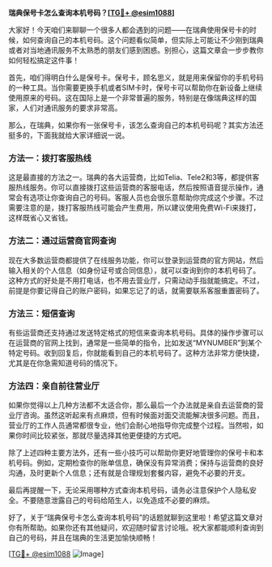 **瑞典保号卡怎么查询本机号码？[[TG💪+ @esim1088](https://t.me/s/esim1088)]**

大家好！今天咱们来聊聊一个很多人都会遇到的问题——在瑞典使用保号卡的时候，如何查询自己的本机号码。这个问题看似简单，但实际上可能让不少刚到瑞典或者对当地通讯服务不太熟悉的朋友们感到困惑。别担心，这篇文章会一步步教你如何轻松搞定这件事！

首先，咱们得明白什么是保号卡。保号卡，顾名思义，就是用来保留你的手机号码的一种工具。当你需要更换手机或者SIM卡时，保号卡可以帮助你在新设备上继续使用原来的号码。这在国际上是一个非常普遍的服务，特别是在像瑞典这样的国家，人们对通讯服务的要求非常高。

那么，在瑞典，如果你有一张保号卡，该怎么查询自己的本机号码呢？其实方法还挺多的，下面我就给大家详细说一说。

### 方法一：拨打客服热线

这是最直接的方法之一。瑞典的各大运营商，比如Telia、Tele2和3等，都提供客服热线服务。你可以直接拨打这些运营商的客服电话，然后按照语音提示操作，通常会有选项让你查询自己的号码。客服人员也会很乐意帮助你完成这个步骤。不过需要注意的是，拨打客服热线可能会产生费用，所以建议使用免费Wi-Fi来拨打，这样既省心又省钱。

### 方法二：通过运营商官网查询

现在大多数运营商都提供了在线服务功能，你可以登录到运营商的官方网站，然后输入相关的个人信息（如身份证号或合同信息），就可以查询到你的本机号码了。这种方式的好处是不用打电话，也不用去营业厅，只需动动手指就能搞定。不过，前提是你要记得自己的账户密码，如果忘记了的话，就需要联系客服重置密码了。

### 方法三：短信查询

有些运营商还支持通过发送特定格式的短信来查询本机号码。具体的操作步骤可以在运营商的官网上找到，通常是一些简单的指令，比如发送“MYNUMBER”到某个特定号码。收到回复后，你就能看到自己的本机号码了。这种方法非常方便快捷，尤其是在你急需知道号码的情况下。

### 方法四：亲自前往营业厅

如果你觉得以上几种方法都不太适合你，那么最后一个办法就是亲自去运营商的营业厅咨询。虽然这听起来有点麻烦，但有时候面对面交流能解决很多问题。而且，营业厅的工作人员通常都很专业，他们会耐心地指导你完成整个过程。当然啦，如果你时间比较紧张，那就尽量选择其他更便捷的方式吧。

除了上述四种主要方法外，还有一些小技巧可以帮助你更好地管理你的保号卡和本机号码。例如，定期检查你的账单信息，确保没有异常消费；保持与运营商的良好沟通，及时更新个人信息；还有就是合理规划套餐内容，避免不必要的开支。

最后再提醒一下，无论采用哪种方式查询本机号码，请务必注意保护个人隐私安全。不要随意泄露自己的号码给陌生人，以免造成不必要的麻烦。

好了，关于“瑞典保号卡怎么查询本机号码”的话题就聊到这里啦！希望这篇文章对你有所帮助。如果你还有其他疑问，欢迎随时留言讨论哦。祝大家都能顺利查询到自己的号码，并且在瑞典的生活更加愉快顺畅！

[[TG💪+ @esim1088](https://t.me/s/esim1088) ![Image](https://i.postimg.cc/4NQfJmqS/Snipaste-2025-05-13-00-14-12.png)]